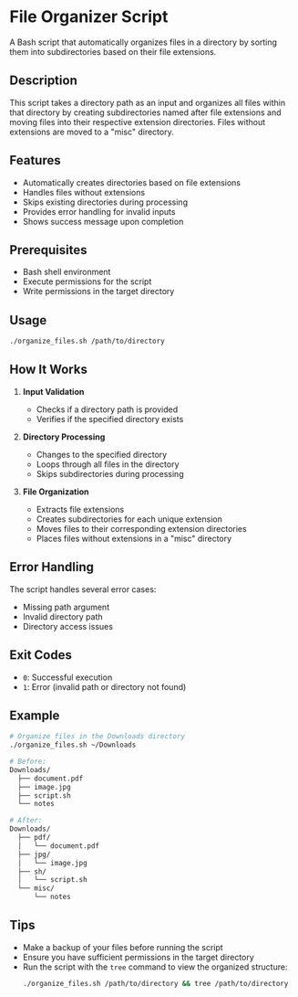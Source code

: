 # File Organizer Script

A Bash script that automatically organizes files in a directory by sorting them into subdirectories based on their file extensions.

## Description

This script takes a directory path as an input and organizes all files within that directory by creating subdirectories named after file extensions and moving files into their respective extension directories. Files without extensions are moved to a "misc" directory.

## Features

- Automatically creates directories based on file extensions
- Handles files without extensions
- Skips existing directories during processing
- Provides error handling for invalid inputs
- Shows success message upon completion

## Prerequisites

- Bash shell environment
- Execute permissions for the script
- Write permissions in the target directory

## Usage

```bash
./organize_files.sh /path/to/directory
```

## How It Works

1. **Input Validation**
   - Checks if a directory path is provided
   - Verifies if the specified directory exists

2. **Directory Processing**
   - Changes to the specified directory
   - Loops through all files in the directory
   - Skips subdirectories during processing

3. **File Organization**
   - Extracts file extensions
   - Creates subdirectories for each unique extension
   - Moves files to their corresponding extension directories
   - Places files without extensions in a "misc" directory

## Error Handling

The script handles several error cases:
- Missing path argument
- Invalid directory path
- Directory access issues

## Exit Codes

- `0`: Successful execution
- `1`: Error (invalid path or directory not found)

## Example

```bash
# Organize files in the Downloads directory
./organize_files.sh ~/Downloads

# Before:
Downloads/
  ├── document.pdf
  ├── image.jpg
  ├── script.sh
  └── notes

# After:
Downloads/
  ├── pdf/
  │   └── document.pdf
  ├── jpg/
  │   └── image.jpg
  ├── sh/
  │   └── script.sh
  └── misc/
      └── notes
```

## Tips

- Make a backup of your files before running the script
- Ensure you have sufficient permissions in the target directory
- Run the script with the `tree` command to view the organized structure:
  ```bash
  ./organize_files.sh /path/to/directory && tree /path/to/directory
  ```

